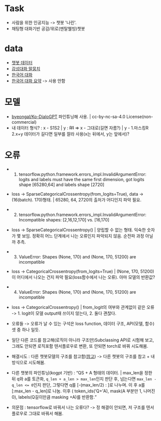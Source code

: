 # Task
- 사람을 위한 인공지능 -> 챗봇 '나린'.
- 채팅형 대화기반 공감/위로(멘탈웰빙)챗봇

# data
- [챗봇 데이터](https://github.com/songys/Chatbot_data)
- [감성대화 말뭉치](https://aihub.or.kr/aidata/7978) 
- [한국어 대화](https://aihub.or.kr/aidata/85/download)
- [한국어 대화 요약](https://aihub.or.kr/aidata/30714) -> 사용 안함

# 모델
- [byeongal/Ko-DialoGPT](https://huggingface.co/byeongal/Ko-DialoGPT) 파인튜닝해 사용. | cc-by-nc-sa-4.0 License(non-commercial)
- 내 데이터 형식? : x - S1</s>S2</s> | y : <s>R1</s> => x - 그대로(길면 자름?) | y - 1.마스킹<bos>R</s>  2.x+y
  데이터가 길다면 일부를 잘라 사용(x는 뒤에서, y는 앞에서)? 

# 오류
- 1. tensorflow.python.framework.errors_impl.InvalidArgumentError:  logits and labels must have the same first dimension, got logits shape [65280,64] and labels shape [2720]
- loss -> SparseCategoricalCrossentropy(from_logits=True), data -> (16(batch). 170)형태. | 65280, 64, 2720의 출처가 어디인지 파악 필요.
- 2. tensorflow.python.framework.errors_impl.InvalidArgumentError:  Incompatible shapes: [2,16,12,170] vs. [16,170] 
- loss -> SparseCategoricalCrossentropy() | 양립할 수 없는 형태. 익숙한 숫자가 몇 보임. 정확히 어느 단계에서 나는 오류인지 파악되지 않음. 순전파 과정 아닐까 추측.
- 3. ValueError: Shapes (None, 170) and (None, 170, 51200) are incompatible
- loss -> CategoricalCrossentropy(from_logits=True) | (None, 170, 51200)이 어디에서 나오는 건지 파악 필요(loss함수에서 나는 오류). 아마 모델의 반환값?
- 4. ValueError: Shapes (None, 170) and (None, 170, 51200) are incompatible
- loss -> CategoricalCrossentropy() | from_logit의 여부와 관계없이 같은 오류 -> 1. logit이 모델 output때 쓰이지 않는다, 2. 둘다 괜찮다. 
- 오류들 -> 오류가 날 수 있는 구석은 loss function, 데이터 구조, API(모델, 함수) 셋 중 하나 일듯.
- 일단 다른 코드를 참고해(로직이 아니라 구조만)Subclassing API로 시험해 보고, 그래도 안되면 로직포함 텐서플로우로 변환, 또 안되면 torch로 바꿔 시도해봄.

- 해결시도 : 다른 챗봇모델의 구조를 참고함([참고](https://github.com/haven-jeon/KoGPT2-chatbot)) -> 다른 챗봇의 구조를 참고 + 내 방식으로 시도해봄. 
- 다른 챗봇의 파인튜닝(kogpt 기반) : <q>Q<sent>S + <a>A</s> 형태의 데이터. | max_len을 정한 뒤 q와 a를 토큰화, `q_len + a_len > max_len`인지 판단 후, 넘는다면 
  `max_len - q_len <= 0`인지 판단, 그렇다면 q를 [-(max_len/2) : \]로 나누며. 이 후 a를 [:max_len - q_len\]로 나눔. 
  이후 ( token_ids(<q>Q+<a>A</s>), mask(A 부분만 1, 나머진 0), labels(Q길이만큼 masking +<bos>A</s>)를 반환함.
- 의문점 : tensorflow로 바꿔서 나는 오류다? -> 정 해결이 안되면, 저 구조를 텐서플로우로 그대로 바꿔서 해봄.
